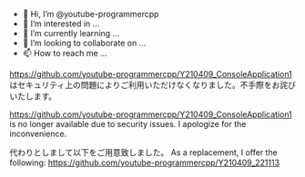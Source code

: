 - 👋 Hi, I’m @youtube-programmercpp
- 👀 I’m interested in ...
- 🌱 I’m currently learning ...
- 💞️ I’m looking to collaborate on ...
- 📫 How to reach me ...

<!---
youtube-programmercpp/youtube-programmercpp is a ✨ special ✨ repository because its `README.md` (this file) appears on your GitHub profile.
You can click the Preview link to take a look at your changes.
--->

https://github.com/youtube-programmercpp/Y210409_ConsoleApplication1 はセキュリティ上の問題によりご利用いただけなくなりました。不手際をお詫びいたします。

https://github.com/youtube-programmercpp/Y210409_ConsoleApplication1 is no longer available due to security issues. I apologize for the inconvenience.

代わりとしまして以下をご用意致しました。
As a replacement, I offer the following:
https://github.com/youtube-programmercpp/Y210409_221113
